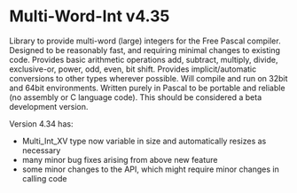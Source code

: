 # Multi-Word-Int v4.35
Library to provide multi-word (large) integers for the Free Pascal compiler.
Designed to be reasonably fast, and requiring minimal changes to existing code.
Provides basic arithmetic operations add, subtract, multiply, divide, exclusive-or, power, odd, even, bit shift.
Provides implicit/automatic conversions to other types wherever possible.
Will compile and run on 32bit and 64bit environments.
Written purely in Pascal to be portable and reliable (no assembly or C language code).
This should be considered a beta development version.

Version 4.34 has:
- Multi_Int_XV type now variable in size and automatically resizes as necessary
- many minor bug fixes arising from above new feature
- some minor changes to the API, which might require minor changes in calling code
